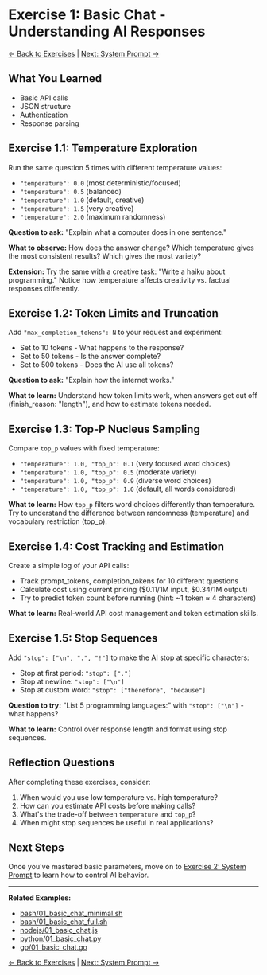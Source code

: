# Exercise 1: Basic Chat - Understanding AI Responses

[← Back to Exercises](README.md) | [Next: System Prompt →](02_system_prompt.md)

## What You Learned

- Basic API calls
- JSON structure
- Authentication
- Response parsing

## Exercise 1.1: Temperature Exploration

Run the same question 5 times with different temperature values:
- `"temperature": 0.0` (most deterministic/focused)
- `"temperature": 0.5` (balanced)
- `"temperature": 1.0` (default, creative)
- `"temperature": 1.5` (very creative)
- `"temperature": 2.0` (maximum randomness)

**Question to ask:** "Explain what a computer does in one sentence."

**What to observe:** How does the answer change? Which temperature gives the most consistent results? Which gives the most variety?

**Extension:** Try the same with a creative task: "Write a haiku about programming." Notice how temperature affects creativity vs. factual responses differently.

## Exercise 1.2: Token Limits and Truncation

Add `"max_completion_tokens": N` to your request and experiment:
- Set to 10 tokens - What happens to the response?
- Set to 50 tokens - Is the answer complete?
- Set to 500 tokens - Does the AI use all tokens?

**Question to ask:** "Explain how the internet works."

**What to learn:** Understand how token limits work, when answers get cut off (finish_reason: "length"), and how to estimate tokens needed.

## Exercise 1.3: Top-P Nucleus Sampling

Compare `top_p` values with fixed temperature:
- `"temperature": 1.0, "top_p": 0.1` (very focused word choices)
- `"temperature": 1.0, "top_p": 0.5` (moderate variety)
- `"temperature": 1.0, "top_p": 0.9` (diverse word choices)
- `"temperature": 1.0, "top_p": 1.0` (default, all words considered)

**What to learn:** How `top_p` filters word choices differently than temperature. Try to understand the difference between randomness (temperature) and vocabulary restriction (top_p).

## Exercise 1.4: Cost Tracking and Estimation

Create a simple log of your API calls:
- Track prompt_tokens, completion_tokens for 10 different questions
- Calculate cost using current pricing ($0.11/1M input, $0.34/1M output)
- Try to predict token count before running (hint: ~1 token ≈ 4 characters)

**What to learn:** Real-world API cost management and token estimation skills.

## Exercise 1.5: Stop Sequences

Add `"stop": ["\n", ".", "!"]` to make the AI stop at specific characters:
- Stop at first period: `"stop": ["."]`
- Stop at newline: `"stop": ["\n"]`
- Stop at custom word: `"stop": ["therefore", "because"]`

**Question to try:** "List 5 programming languages:" with `"stop": ["\n"]` - what happens?

**What to learn:** Control over response length and format using stop sequences.

## Reflection Questions

After completing these exercises, consider:

1. When would you use low temperature vs. high temperature?
2. How can you estimate API costs before making calls?
3. What's the trade-off between `temperature` and `top_p`?
4. When might stop sequences be useful in real applications?

## Next Steps

Once you've mastered basic parameters, move on to [Exercise 2: System Prompt](02_system_prompt.md) to learn how to control AI behavior.

---

**Related Examples:**
- [bash/01_basic_chat_minimal.sh](../bash/01_basic_chat_minimal.sh)
- [bash/01_basic_chat_full.sh](../bash/01_basic_chat_full.sh)
- [nodejs/01_basic_chat.js](../nodejs/01_basic_chat.js)
- [python/01_basic_chat.py](../python/01_basic_chat.py)
- [go/01_basic_chat.go](../go/01_basic_chat.go)

[← Back to Exercises](README.md) | [Next: System Prompt →](02_system_prompt.md)
